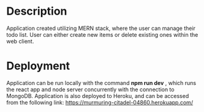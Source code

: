 # Description
Application created utilizing MERN stack, where the user can manage their todo list. User can either create new items or delete existing ones within the web client.
# Deployment
Application can be run locally with the command **npm run dev** , which runs the react app and node server concurrently with the connection to MongoDB. Application is also deployed to Heroku, and can be accessed from the following link: https://murmuring-citadel-04860.herokuapp.com/
